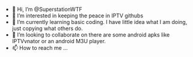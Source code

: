 - 👋 Hi, I’m @SuperstationWTF
- 👀 I’m interested in keeping the peace in IPTV githubs
- 🌱 I’m currently learning basic coding. I have little idea what I am doing, just copying what others do.
- 💞️ I’m looking to collaborate on there are some android apks like IPTVvnator or an android M3U player.
- 📫 How to reach me ...

<!---
SuperstationWTF/SuperstationWTF is a ✨ special ✨ repository because its `README.md` (this file) appears on your GitHub profile.
You can click the Preview link to take a look at your changes.
--->
